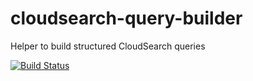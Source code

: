 # cloudsearch-query-builder
Helper to build structured CloudSearch queries

[![Build Status](https://travis-ci.org/moee/cloudsearch_query_builder.svg?branch=master)](https://travis-ci.org/moee/cloudsearch_query_builder)
